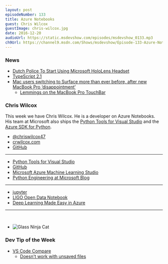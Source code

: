 ```yaml
---
layout: post
episodeNumber: 133
title: Azure Notebooks
guest: Chris Wilcox
guestImage: chris-wilcox.jpg
date: 2016-12-20
audioUrl: https://static.msdevshow.com/episodes/msdevshow_0133.mp3
ch9Url: https://channel9.msdn.com/Shows/msdevshow/Episode-133-Azure-Notebooks-with-Chris-Wilcox
---
```


### News

 - [Dutch Police To Start Using Microsoft HoloLens Headset](http://www.androidheadlines.com/2016/12/dutch-police-start-using-microsoft-hololens-headset.html)
 - [TypeScript 2.1](https://blogs.msdn.microsoft.com/typescript/2016/12/07/announcing-typescript-2-1/)
 - [Mac users switching to Surface more than ever before, after new MacBook Pro ‘disappointment’](https://9to5mac.com/2016/12/12/macbook-pro-disappointment-switching-surface/)
   - [Lemmings on the MacBook Pro TouchBar](http://gizmodo.com/playing-lemmings-on-the-macbook-pros-touch-bar-almost-j-1789995481)

### Chris Wilcox

This week we have Chris Wilcox. He is a developer on Azure Notebooks. His team at Microsoft also ships the [Python Tools for Visual Studio](https://microsoft.github.io/PTVS/) and the [Azure SDK for Python](https://azure-sdk-for-python.readthedocs.io/en/latest/index.html).

 - [@chriswilcox47](https://twitter.com/chriswilcox47)
 - [crwilcox.com](http://crwilcox.com/)
 - [GitHub](https://github.com/crwilcox)

-----------------------------------------------------

 -  [Python Tools for Visual Studio](https://microsoft.github.io/PTVS/)
 -  [GitHub](https://github.com/Microsoft/PTVS)
 -  [Microsoft Azure Machine Learning Studio](https://studio.azureml.net/)
 -  [Python Engineering at Microsoft Blog](https://blogs.msdn.microsoft.com/pythonengineering/)

-----------------------------------------------------

 - [jupyter](http://jupyter.org/)
 - [LIGO Open Data Notebook](https://notebooks.azure.com/library/LIGOOpenScienceCenter)
 - [Deep Learning Made Easy in Azure](https://blogs.technet.microsoft.com/machinelearning/2016/11/28/deep-learning-made-easy-in-azure/)

-----------------------------------------------------
 
-   ![Glass Ninja Cat](ninjacat.jpg)

### Dev Tip of the Week

 - [VS Code Compare](http://dailydotnettips.com/2015/06/04/how-to-compare-files-in-visual-studio-code/)
   - [Doesn't work with unsaved files](https://github.com/Microsoft/vscode/issues/14501)